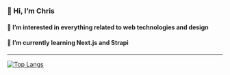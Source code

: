 ### 👋 Hi, I’m Chris

#### 👀 I’m interested in everything related to web technologies and design

#### 🌱 I’m currently learning Next.js and Strapi
<!--- - 💞️ I’m looking to collaborate on ...
- 📫 How to reach me ...
--->

---

[![Top Langs](https://github-readme-stats.vercel.app/api/top-langs/?username=Cuzart&layout=compact&theme=dark)](https://github.com/anuraghazra/github-readme-stats)
